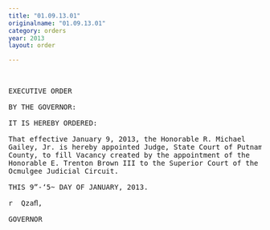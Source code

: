 ```yaml
---
title: "01.09.13.01"
originalname: "01.09.13.01"
category: orders
year: 2013
layout: order

---
```

<pre>
 

EXECUTIVE ORDER

BY THE GOVERNOR:

IT IS HEREBY ORDERED:

That effective January 9, 2013, the Honorable R. Michael
Gailey, Jr. is hereby appointed Judge, State Court of Putnam
County, to fill Vacancy created by the appointment of the
Honorable E. Trenton Brown III to the Superior Court of the
Ocmulgee Judicial Circuit.

THIS 9”-‘5~ DAY OF JANUARY, 2013.

r  Qzaﬂ,

GOVERNOR

</pre>
